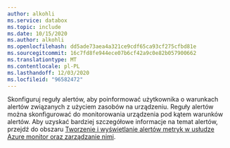 ```yaml
---
author: alkohli
ms.service: databox
ms.topic: include
ms.date: 10/15/2020
ms.author: alkohli
ms.openlocfilehash: dd5ade73aea4a321ce9cdf65ca93cf275cfbd81e
ms.sourcegitcommit: 16c7fd8fe944ece07b6cf42a9c0e82b057900662
ms.translationtype: MT
ms.contentlocale: pl-PL
ms.lasthandoff: 12/03/2020
ms.locfileid: "96582472"
---
```

Skonfiguruj reguły alertów, aby poinformować użytkownika o warunkach alertów związanych z użyciem zasobów na urządzeniu. Reguły alertów można skonfigurować do monitorowania urządzenia pod kątem warunków alertów. Aby uzyskać bardziej szczegółowe informacje na temat alertów, przejdź do obszaru [Tworzenie i wyświetlanie alertów metryk w usłudze Azure monitor oraz zarządzanie nimi](../articles/azure-monitor/platform/alerts-metric.md).